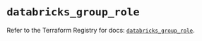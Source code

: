 # `databricks_group_role`

Refer to the Terraform Registry for docs: [`databricks_group_role`](https://registry.terraform.io/providers/databricks/databricks/1.62.0/docs/resources/group_role).
